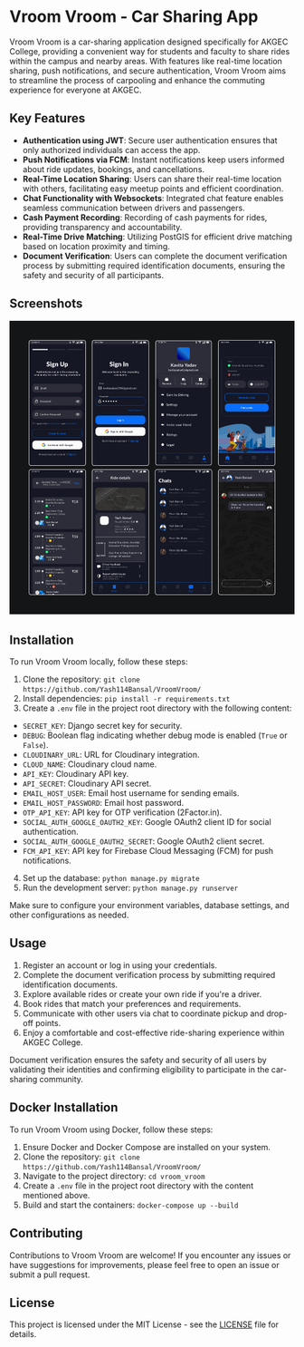 # Vroom Vroom - Car Sharing App

Vroom Vroom is a car-sharing application designed specifically for AKGEC College, providing a convenient way for students and faculty to share rides within the campus and nearby areas. With features like real-time location sharing, push notifications, and secure authentication, Vroom Vroom aims to streamline the process of carpooling and enhance the commuting experience for everyone at AKGEC.

## Key Features

- **Authentication using JWT**: Secure user authentication ensures that only authorized individuals can access the app.
- **Push Notifications via FCM**: Instant notifications keep users informed about ride updates, bookings, and cancellations.
- **Real-Time Location Sharing**: Users can share their real-time location with others, facilitating easy meetup points and efficient coordination.
- **Chat Functionality with Websockets**: Integrated chat feature enables seamless communication between drivers and passengers.
- **Cash Payment Recording**: Recording of cash payments for rides, providing transparency and accountability.
- **Real-Time Drive Matching**: Utilizing PostGIS for efficient drive matching based on location proximity and timing.
- **Document Verification**: Users can complete the document verification process by submitting required identification documents, ensuring the safety and security of all participants.

## Screenshots

![Screenshot](docs/screens.png)

## Installation

To run Vroom Vroom locally, follow these steps:

1. Clone the repository: `git clone https://github.com/Yash114Bansal/VroomVroom/`
2. Install dependencies: `pip install -r requirements.txt`
3. Create a `.env` file in the project root directory with the following content:

- `SECRET_KEY`: Django secret key for security.
- `DEBUG`: Boolean flag indicating whether debug mode is enabled (`True` or `False`).
- `CLOUDINARY_URL`: URL for Cloudinary integration.
- `CLOUD_NAME`: Cloudinary cloud name.
- `API_KEY`: Cloudinary API key.
- `API_SECRET`: Cloudinary API secret.
- `EMAIL_HOST_USER`: Email host username for sending emails.
- `EMAIL_HOST_PASSWORD`: Email host password.
- `OTP_API_KEY`: API key for OTP verification (2Factor.in).
- `SOCIAL_AUTH_GOOGLE_OAUTH2_KEY`: Google OAuth2 client ID for social authentication.
- `SOCIAL_AUTH_GOOGLE_OAUTH2_SECRET`: Google OAuth2 client secret.
- `FCM_API_KEY`: API key for Firebase Cloud Messaging (FCM) for push notifications.


4. Set up the database: `python manage.py migrate`
5. Run the development server: `python manage.py runserver`

Make sure to configure your environment variables, database settings, and other configurations as needed.

## Usage

1. Register an account or log in using your credentials.
2. Complete the document verification process by submitting required identification documents.
3. Explore available rides or create your own ride if you're a driver.
4. Book rides that match your preferences and requirements.
5. Communicate with other users via chat to coordinate pickup and drop-off points.
6. Enjoy a comfortable and cost-effective ride-sharing experience within AKGEC College.

Document verification ensures the safety and security of all users by validating their identities and confirming eligibility to participate in the car-sharing community.

## Docker Installation

To run Vroom Vroom using Docker, follow these steps:

1. Ensure Docker and Docker Compose are installed on your system.
2. Clone the repository: `git clone https://github.com/Yash114Bansal/VroomVroom/`
3. Navigate to the project directory: `cd vroom_vroom`
4. Create a `.env` file in the project root directory with the content mentioned above.
5. Build and start the containers: `docker-compose up --build`

## Contributing

Contributions to Vroom Vroom are welcome! If you encounter any issues or have suggestions for improvements, please feel free to open an issue or submit a pull request.

## License

This project is licensed under the MIT License - see the [LICENSE](LICENSE) file for details.
